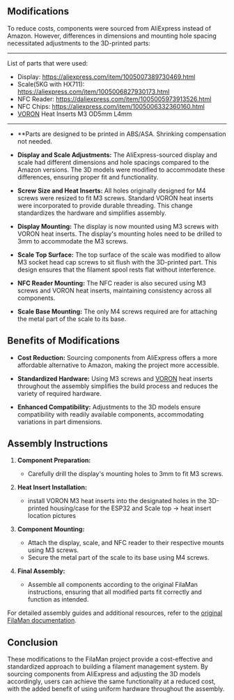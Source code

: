 ## Modifications

To reduce costs, components were sourced from AliExpress instead of Amazon. However, differences in dimensions and mounting hole spacing necessitated adjustments to the 3D-printed parts:

---

List of parts that were used:
- Display: https://aliexpress.com/item/1005007389730469.html
- Scale(5KG with HX711): https://aliexpress.com/item/1005006827930173.html
- NFC Reader: https://daliexpress.com/item/1005005973913526.html
- NFC Chips: https://aliexpress.com/item/1005006332360160.html
- [VORON](https://vorondesign.com/) Heat Inserts M3 OD5mm L4mm

---

- **Parts are designed to be printed in ABS/ASA. Shrinking compensation not needed.

- **Display and Scale Adjustments:** The AliExpress-sourced display and scale had different dimensions and hole spacings compared to the Amazon versions. The 3D models were modified to accommodate these differences, ensuring proper fit and functionality.

- **Screw Size and Heat Inserts:** All holes originally designed for M4 screws were resized to fit M3 screws. Standard VORON heat inserts were incorporated to provide durable threading. This change standardizes the hardware and simplifies assembly.

- **Display Mounting:** The display is now mounted using M3 screws with VORON heat inserts. The display's mounting holes need to be drilled to 3mm to accommodate the M3 screws.

- **Scale Top Surface:** The top surface of the scale was modified to allow M3 socket head cap screws to sit flush with the 3D-printed part. This design ensures that the filament spool rests flat without interference.

- **NFC Reader Mounting:** The NFC reader is also secured using M3 screws and VORON heat inserts, maintaining consistency across all components.

- **Scale Base Mounting:** The only M4 screws required are for attaching the metal part of the scale to its base.

## Benefits of Modifications

- **Cost Reduction:** Sourcing components from AliExpress offers a more affordable alternative to Amazon, making the project more accessible.

- **Standardized Hardware:** Using M3 screws and [VORON](https://vorondesign.com/) heat inserts throughout the assembly simplifies the build process and reduces the variety of required hardware.

- **Enhanced Compatibility:** Adjustments to the 3D models ensure compatibility with readily available components, accommodating variations in part dimensions.

## Assembly Instructions

1. **Component Preparation:**
   - Carefully drill the display's mounting holes to 3mm to fit M3 screws.

2. **Heat Insert Installation:**
   - install VORON M3 heat inserts into the designated holes in the 3D-printed housing/case for the ESP32 and Scale top &#8594; heat insert location pictures

3. **Component Mounting:**
   - Attach the display, scale, and NFC reader to their respective mounts using M3 screws.
   - Secure the metal part of the scale to its base using M4 screws.

4. **Final Assembly:**
   - Assemble all components according to the original FilaMan instructions, ensuring that all modified parts fit correctly and function as intended.

For detailed assembly guides and additional resources, refer to the [original FilaMan documentation](https://github.com/ManuelW77/Filaman).

## Conclusion

These modifications to the FilaMan project provide a cost-effective and standardized approach to building a filament management system. By sourcing components from AliExpress and adjusting the 3D models accordingly, users can achieve the same functionality at a reduced cost, with the added benefit of using uniform hardware throughout the assembly.
